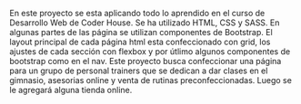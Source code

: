 En este proyecto se esta aplicando todo lo aprendido en el curso de Desarrollo Web de Coder House. Se ha utilizado HTML, CSS y SASS. En algunas partes de las página se utilizan componentes de Bootstrap. El layout principal de  cada página html esta confeccionado con grid, los ajustes de cada sección con flexbox y por útlimo algunos componentes de bootstrap como en el nav. 
Este proyecto busca confeccionar una página para un grupo de personal trainers que se dedican a dar clases en el gimnasio, asesorias online y venta de rutinas preconfeccionadas. Luego se le agregará alguna tienda online.